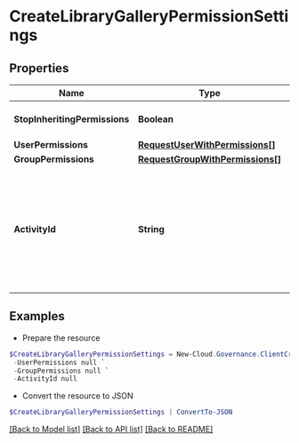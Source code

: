 # CreateLibraryGalleryPermissionSettings
## Properties

Name | Type | Description | Notes
------------ | ------------- | ------------- | -------------
**StopInheritingPermissions** | **Boolean** |  | [optional] [default to $false]
**UserPermissions** | [**RequestUserWithPermissions[]**](RequestUserWithPermissions.md) |  | [optional] 
**GroupPermissions** | [**RequestGroupWithPermissions[]**](RequestGroupWithPermissions.md) |  | [optional] 
**ActivityId** | **String** | An unique identifier for the activity which can be used to find configuration in the dynamic service if it is assign by IT | [optional] 

## Examples

- Prepare the resource
```powershell
$CreateLibraryGalleryPermissionSettings = New-Cloud.Governance.ClientCreateLibraryGalleryPermissionSettings  -StopInheritingPermissions null `
 -UserPermissions null `
 -GroupPermissions null `
 -ActivityId null
```

- Convert the resource to JSON
```powershell
$CreateLibraryGalleryPermissionSettings | ConvertTo-JSON
```

[[Back to Model list]](../README.md#documentation-for-models) [[Back to API list]](../README.md#documentation-for-api-endpoints) [[Back to README]](../README.md)

